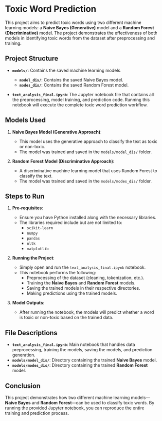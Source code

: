 # Toxic Word Prediction

This project aims to predict toxic words using two different machine learning models: a **Naive Bayes (Generative)** model and a **Random Forest (Discriminative)** model. The project demonstrates the effectiveness of both models in identifying toxic words from the dataset after preprocessing and training.

## Project Structure

- **`models/`**: Contains the saved machine learning models.
  - **`model_dis/`**: Contains the saved Naive Bayes model.
  - **`modes_dis/`**: Contains the saved Random Forest model.
  
- **`text_analysis_final.ipynb`**: The Jupyter notebook file that contains all the preprocessing, model training, and prediction code. Running this notebook will execute the complete toxic word prediction workflow.

## Models Used

1. **Naive Bayes Model (Generative Approach)**:
   - This model uses the generative approach to classify the text as toxic or non-toxic.
   - The model was trained and saved in the `models/model_dis/` folder.

2. **Random Forest Model (Discriminative Approach)**:
   - A discriminative machine learning model that uses Random Forest to classify the text.
   - The model was trained and saved in the `models/modes_dis/` folder.

## Steps to Run

1. **Pre-requisites**:
   - Ensure you have Python installed along with the necessary libraries.
   - The libraries required include but are not limited to:
     - `scikit-learn`
     - `numpy`
     - `pandas`
     - `nltk`
     - `matplotlib`
   
2. **Running the Project**:
   - Simply open and run the `text_analysis_final.ipynb` notebook.
   - This notebook performs the following:
     - Preprocessing of the dataset (cleaning, tokenization, etc.).
     - Training the **Naive Bayes** and **Random Forest** models.
     - Saving the trained models in their respective directories.
     - Making predictions using the trained models.
   
3. **Model Outputs**:
   - After running the notebook, the models will predict whether a word is toxic or non-toxic based on the trained data.
   
## File Descriptions

- **`text_analysis_final.ipynb`**: Main notebook that handles data preprocessing, training the models, saving the models, and prediction generation.
- **`models/model_dis/`**: Directory containing the trained **Naive Bayes** model.
- **`models/modes_dis/`**: Directory containing the trained **Random Forest** model.

## Conclusion

This project demonstrates how two different machine learning models—**Naive Bayes** and **Random Forest**—can be used to classify toxic words. By running the provided Jupyter notebook, you can reproduce the entire training and prediction process.
